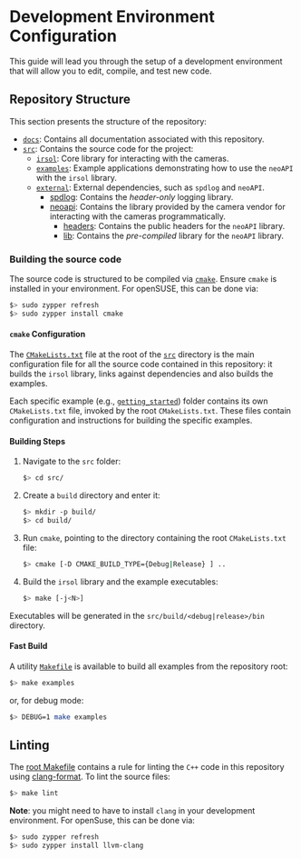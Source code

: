 # Development Environment Configuration

This guide will lead you through the setup of a development environment that will allow you to edit, compile, and test new code.

## Repository Structure
This section presents the structure of the repository:
- [`docs`](../../docs/): Contains all documentation associated with this repository.
- [`src`](../../src/): Contains the source code for the project:
  - [`irsol`](../../src/irsol/): Core library for interacting with the cameras.
  - [`examples`](../../src/examples/): Example applications demonstrating how to use the `neoAPI` with the `irsol` library.
  - [`external`](../../src/external/): External dependencies, such as `spdlog` and `neoAPI`.
    - [spdlog](../../src/external/spdlog/): Contains the *header-only* logging library.
    - [neoapi](../../src/external/neoapi/): Contains the library provided by the camera vendor for interacting with the cameras programmatically.
      - [headers](../../src/external/neoapi/include/): Contains the public headers for the `neoAPI` library.
      - [lib](../../src/external/neoapi/lib/): Contains the *pre-compiled* library for the `neoAPI` library.


### Building the source code
The source code is structured to be compiled via [`cmake`](https://cmake.org/). Ensure `cmake` is installed in your environment. For openSUSE, this can be done via:
```sh
$> sudo zypper refresh
$> sudo zypper install cmake
```

#### `cmake` Configuration
The [`CMakeLists.txt`](../../src/CMakeLists.txt) file at the root of the [`src`](../../src/) directory is the main configuration file for all the source code contained in this repository: it builds the `irsol` library, links against dependencies and also builds the examples.

Each specific example (e.g., [`getting_started`](../../src/examples/getting_started/)) folder contains its own `CMakeLists.txt` file, invoked by the root `CMakeLists.txt`. These files contain configuration and instructions for building the specific examples.

#### Building Steps
1. Navigate to the `src` folder:
   ```sh
   $> cd src/
   ```
2. Create a `build` directory and enter it:
   ```sh
   $> mkdir -p build/
   $> cd build/
   ```
3. Run `cmake`, pointing to the directory containing the root `CMakeLists.txt` file:
   ```sh
   $> cmake [-D CMAKE_BUILD_TYPE={Debug|Release} ] ..
   ```
4. Build the `irsol` library and the example executables:
   ```sh
   $> make [-j<N>]
   ```

Executables will be generated in the `src/build/<debug|release>/bin` directory.

#### Fast Build
A utility [`Makefile`](../../Makefile) is available to build all examples from the repository root:
```sh
$> make examples
```
or, for debug mode:
```sh
$> DEBUG=1 make examples
```

## Linting
The [root Makefile](../../Makefile) contains a rule for linting the `C++` code in this repository using [clang-format](https://clang.llvm.org/docs/ClangFormat.html). To lint the source files:
```sh
$> make lint
```

**Note**: you might need to have to install `clang` in your development environment. For openSuse, this can be done via:
```sh
$> sudo zypper refresh
$> sudo zypper install llvm-clang
```